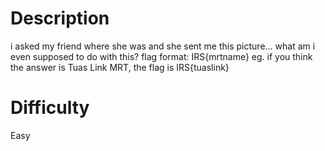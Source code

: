 # Description

i asked my friend where she was and she sent me this picture… what am i even supposed to do with this?
flag format: IRS{mrtname}
eg. if you think the answer is Tuas Link MRT, the flag is IRS{tuaslink}

# Difficulty

Easy